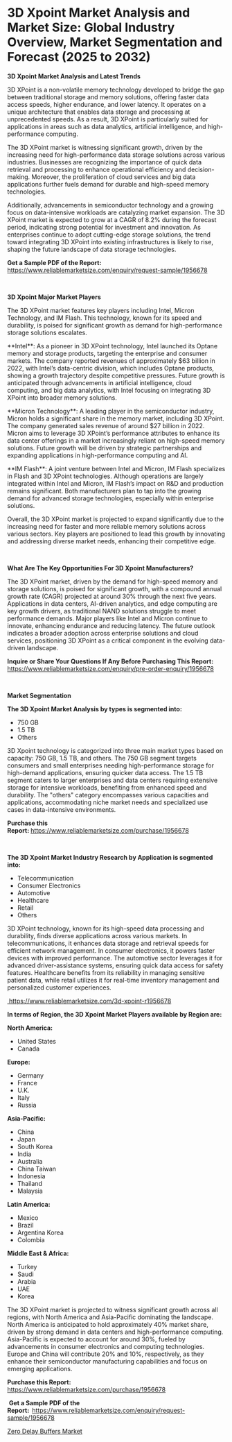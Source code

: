 <p><h1>3D Xpoint Market Analysis and Market Size: Global Industry Overview, Market Segmentation and Forecast (2025 to 2032)</h1></p><p><strong>3D Xpoint Market Analysis and Latest Trends</strong></p>
<p><p>3D XPoint is a non-volatile memory technology developed to bridge the gap between traditional storage and memory solutions, offering faster data access speeds, higher endurance, and lower latency. It operates on a unique architecture that enables data storage and processing at unprecedented speeds. As a result, 3D XPoint is particularly suited for applications in areas such as data analytics, artificial intelligence, and high-performance computing.</p><p>The 3D XPoint market is witnessing significant growth, driven by the increasing need for high-performance data storage solutions across various industries. Businesses are recognizing the importance of quick data retrieval and processing to enhance operational efficiency and decision-making. Moreover, the proliferation of cloud services and big data applications further fuels demand for durable and high-speed memory technologies.</p><p>Additionally, advancements in semiconductor technology and a growing focus on data-intensive workloads are catalyzing market expansion. The 3D XPoint market is expected to grow at a CAGR of 8.2% during the forecast period, indicating strong potential for investment and innovation. As enterprises continue to adopt cutting-edge storage solutions, the trend toward integrating 3D XPoint into existing infrastructures is likely to rise, shaping the future landscape of data storage technologies.</p></p>
<p><strong>Get a Sample PDF of the Report:&nbsp;</strong> <a href="https://www.reliablemarketsize.com/enquiry/request-sample/1956678?utm_campaign=2242&utm_medium=2&utm_source=Github&utm_content=ia&utm_term=11022025&utm_id=3d-xpoint">https://www.reliablemarketsize.com/enquiry/request-sample/1956678</a></p>
<p>&nbsp;</p>
<p><strong>3D Xpoint Major Market Players</strong></p>
<p><p>The 3D XPoint market features key players including Intel, Micron Technology, and IM Flash. This technology, known for its speed and durability, is poised for significant growth as demand for high-performance storage solutions escalates.</p><p>**Intel**: As a pioneer in 3D XPoint technology, Intel launched its Optane memory and storage products, targeting the enterprise and consumer markets. The company reported revenues of approximately $63 billion in 2022, with Intel’s data-centric division, which includes Optane products, showing a growth trajectory despite competitive pressures. Future growth is anticipated through advancements in artificial intelligence, cloud computing, and big data analytics, with Intel focusing on integrating 3D XPoint into broader memory solutions.</p><p>**Micron Technology**: A leading player in the semiconductor industry, Micron holds a significant share in the memory market, including 3D XPoint. The company generated sales revenue of around $27 billion in 2022. Micron aims to leverage 3D XPoint’s performance attributes to enhance its data center offerings in a market increasingly reliant on high-speed memory solutions. Future growth will be driven by strategic partnerships and expanding applications in high-performance computing and AI.</p><p>**IM Flash**: A joint venture between Intel and Micron, IM Flash specializes in Flash and 3D XPoint technologies. Although operations are largely integrated within Intel and Micron, IM Flash’s impact on R&D and production remains significant. Both manufacturers plan to tap into the growing demand for advanced storage technologies, especially within enterprise solutions.</p><p>Overall, the 3D XPoint market is projected to expand significantly due to the increasing need for faster and more reliable memory solutions across various sectors. Key players are positioned to lead this growth by innovating and addressing diverse market needs, enhancing their competitive edge.</p></p>
<p>&nbsp;</p>
<p><strong>What Are The Key Opportunities For 3D Xpoint Manufacturers?</strong></p>
<p><p>The 3D XPoint market, driven by the demand for high-speed memory and storage solutions, is poised for significant growth, with a compound annual growth rate (CAGR) projected at around 30% through the next five years. Applications in data centers, AI-driven analytics, and edge computing are key growth drivers, as traditional NAND solutions struggle to meet performance demands. Major players like Intel and Micron continue to innovate, enhancing endurance and reducing latency. The future outlook indicates a broader adoption across enterprise solutions and cloud services, positioning 3D XPoint as a critical component in the evolving data-driven landscape.</p></p>
<p><strong>Inquire or Share Your Questions If Any Before Purchasing This Report:</strong> <a href="https://www.reliablemarketsize.com/enquiry/pre-order-enquiry/1956678?utm_campaign=2242&utm_medium=2&utm_source=Github&utm_content=ia&utm_term=11022025&utm_id=3d-xpoint">https://www.reliablemarketsize.com/enquiry/pre-order-enquiry/1956678</a></p>
<p>&nbsp;</p>
<p><strong>Market Segmentation</strong></p>
<p><strong>The 3D Xpoint Market Analysis by types is segmented into:</strong></p>
<p><ul><li>750 GB</li><li>1.5 TB</li><li>Others</li></ul></p>
<p><p>3D Xpoint technology is categorized into three main market types based on capacity: 750 GB, 1.5 TB, and others. The 750 GB segment targets consumers and small enterprises needing high-performance storage for high-demand applications, ensuring quicker data access. The 1.5 TB segment caters to larger enterprises and data centers requiring extensive storage for intensive workloads, benefiting from enhanced speed and durability. The "others" category encompasses various capacities and applications, accommodating niche market needs and specialized use cases in data-intensive environments.</p></p>
<p><strong>Purchase this Report:&nbsp;</strong><a href="https://www.reliablemarketsize.com/purchase/1956678?utm_campaign=2242&utm_medium=2&utm_source=Github&utm_content=ia&utm_term=11022025&utm_id=3d-xpoint">https://www.reliablemarketsize.com/purchase/1956678</a></p>
<p>&nbsp;</p>
<p><strong>The 3D Xpoint Market Industry Research by Application is segmented into:</strong></p>
<p><ul><li>Telecommunication</li><li>Consumer Electronics</li><li>Automotive</li><li>Healthcare</li><li>Retail</li><li>Others</li></ul></p>
<p><p>3D XPoint technology, known for its high-speed data processing and durability, finds diverse applications across various markets. In telecommunications, it enhances data storage and retrieval speeds for efficient network management. In consumer electronics, it powers faster devices with improved performance. The automotive sector leverages it for advanced driver-assistance systems, ensuring quick data access for safety features. Healthcare benefits from its reliability in managing sensitive patient data, while retail utilizes it for real-time inventory management and personalized customer experiences.</p></p>
<p><a href="https://www.reliablemarketsize.com/3d-xpoint-r1956678?utm_campaign=2242&utm_medium=2&utm_source=Github&utm_content=ia&utm_term=11022025&utm_id=3d-xpoint">&nbsp;https://www.reliablemarketsize.com/3d-xpoint-r1956678</a></p>
<p><strong>In terms of Region, the 3D Xpoint Market Players available by Region are:</strong></p>
<p>
    <p> <strong> North America: </strong>
        <ul>
            <li>United States</li>
            <li>Canada</li>
        </ul>
        </p> 
    <p> <strong> Europe: </strong>
        <ul>
            <li>Germany</li>
            <li>France</li>
            <li>U.K.</li>
            <li>Italy</li>
            <li>Russia</li>
        </ul>
        </p> 
    <p> <strong> Asia-Pacific: </strong>
        <ul>
            <li>China</li>
            <li>Japan</li>
            <li>South Korea</li>
            <li>India</li>
            <li>Australia</li>
            <li>China Taiwan</li>
            <li>Indonesia</li>
            <li>Thailand</li>
            <li>Malaysia</li>
        </ul>
        </p> 
    <p> <strong> Latin America: </strong>
        <ul>
            <li>Mexico</li>
            <li>Brazil</li>
            <li>Argentina Korea</li>
            <li>Colombia</li>
        </ul>
        </p> 
    <p> <strong> Middle East & Africa: </strong>
        <ul>
            <li>Turkey</li>
            <li>Saudi</li>
            <li>Arabia</li>
            <li>UAE</li>
            <li>Korea</li>
        </ul>
    </p>
    </p>
<p><p>The 3D XPoint market is projected to witness significant growth across all regions, with North America and Asia-Pacific dominating the landscape. North America is anticipated to hold approximately 40% market share, driven by strong demand in data centers and high-performance computing. Asia-Pacific is expected to account for around 30%, fueled by advancements in consumer electronics and computing technologies. Europe and China will contribute 20% and 10%, respectively, as they enhance their semiconductor manufacturing capabilities and focus on emerging applications.</p></p>
<p><strong>Purchase this Report: </strong><a href="https://www.reliablemarketsize.com/purchase/1956678?utm_campaign=2242&utm_medium=2&utm_source=Github&utm_content=ia&utm_term=11022025&utm_id=3d-xpoint">https://www.reliablemarketsize.com/purchase/1956678</a></p>
<p>&nbsp;<strong>Get a Sample PDF of the Report:&nbsp;&nbsp;</strong><a href="https://www.reliablemarketsize.com/enquiry/request-sample/1956678?utm_campaign=2242&utm_medium=2&utm_source=Github&utm_content=ia&utm_term=11022025&utm_id=3d-xpoint">https://www.reliablemarketsize.com/enquiry/request-sample/1956678</a></p>
<p><strong></strong></p>
<p><p><a href="https://github.com/suleimannichelle7/Market-Research-Report-List-1/blob/main/zero-delay-buffers-market.md?utm_campaign=2242&utm_medium=2&utm_source=Github&utm_content=ia&utm_term=11022025&utm_id=3d-xpoint">Zero Delay Buffers Market</a></p></p>